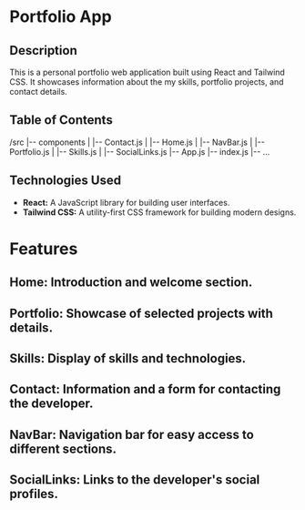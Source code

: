 # Portfolio App

## Description

This is a personal portfolio web application built using React and Tailwind CSS. It showcases information about the my skills, portfolio projects, and contact details.

## Table of Contents

/src
|-- components
|   |-- Contact.js
|   |-- Home.js
|   |-- NavBar.js
|   |-- Portfolio.js
|   |-- Skills.js
|   |-- SocialLinks.js
|-- App.js
|-- index.js
|-- ...


## Technologies Used
- **React:** A JavaScript library for building user interfaces.
- **Tailwind CSS:** A utility-first CSS framework for building modern designs.


# Features

## Home: Introduction and welcome section.

## Portfolio: Showcase of selected projects with details.

## Skills: Display of skills and technologies.

## Contact: Information and a form for contacting the developer.

## NavBar: Navigation bar for easy access to different sections.

## SocialLinks: Links to the developer's social profiles.
